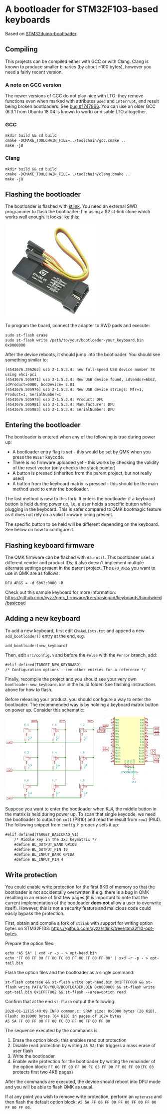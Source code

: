 # A bootloader for STM32F103-based keyboards

Based on [STM32duino-bootloader](https://github.com/rogerclarkmelbourne/STM32duino-bootloader).

## Compiling

This projects can be compiled either with GCC or with Clang. Clang is known to produce smaller binaries (by about ~100 bytes), however you need a fairly recent version.

### A note on GCC version

The newer versions of GCC do not play nice with LTO: they remove functions even when marked with attributes `used` and `interrupt`, end result being broken bootloaders. See [bug #1747966](https://bugs.launchpad.net/gcc-arm-embedded/+bug/1747966). You can use an older GCC (6.3.1 from Ubuntu 18.04 is known to work) or disable LTO altogether.

### GCC

```
mkdir build && cd build
cmake -DCMAKE_TOOLCHAIN_FILE=../toolchain/gcc.cmake ..
make -j8
```

### Clang

```
mkdir build && cd build
cmake -DCMAKE_TOOLCHAIN_FILE=../toolchain/clang.cmake ..
make -j8
```

## Flashing the bootloader

The bootloader is flashed with [stlink](https://github.com/texane/stlink). You need an external SWD programmer to flash the bootloader; I'm using a $2 st-link clone which works well enough. It looks like this:

![](/img/stlink.jpg)

To program the board, connect the adapter to SWD pads and execute:

```
sudo st-flash erase
sudo st-flash write /path/to/your/bootloader-your_keyboard.bin 0x8000000
```

After the device reboots, it should jump into the bootloader. You should see something similar to:

```
[4543676.396262] usb 2-1.5.3.4: new full-speed USB device number 78 using ehci-pci
[4543676.505971] usb 2-1.5.3.4: New USB device found, idVendor=6b62, idProduct=0000, bcdDevice= 2.01
[4543676.505976] usb 2-1.5.3.4: New USB device strings: Mfr=1, Product=1, SerialNumber=1
[4543676.505978] usb 2-1.5.3.4: Product: DFU
[4543676.505981] usb 2-1.5.3.4: Manufacturer: DFU
[4543676.505983] usb 2-1.5.3.4: SerialNumber: DFU
```

## Entering the bootloader

The bootloader is entered when any of the following is true during power up:

- A bootloader entry flag is set - this would be set by QMK when you press the `RESET` keycode.
- There is no firmware uploaded yet - this works by checking the validity of the reset vector (only checks the stack pointer)
- A button is pressed (inherited from the parent project, but not really used)
- A button from the keyboard matrix is pressed - this should be the main method used to enter the bootloader.

The last method is new to this fork. It enters the bootloader if a keyboard button is held during power up, i.e. a user holds a specific button while plugging in the keyboard. This is safer compared to QMK bootmagic feature as it does not rely on a valid firmware being present.

The specific button to be held will be different depending on the keyboard. See below on how to configure it.

## Flashing keyboard firmware

The QMK firmware can be flashed with `dfu-util`. This bootloader uses a different vendor and product IDs; it also doesn't implement multiple alternate settings present in the parent project. The `DFU_ARGS` you want to use in QMK are as follows:

```
DFU_ARGS = -d 6b62:0000 -R
```

Check out this sample keyboard for more information: https://github.com/xyzz/qmk_firmware/tree/basicpad/keyboards/handwired/basicpad

## Adding a new keyboard

To add a new keyboard, first edit `CMakeLists.txt` and append a new `add_bootloader()` entry at the end, e.g.

```
add_bootloader(new_keyboard)
```

Then, edit `src/config.h` and before the `#else` with the `#error` branch, add:

```
#elif defined(TARGET_NEW_KEYBOARD)
/* Configuration options - see other entries for a reference */
```

Finally, recompile the project and you should see your very own `bootloader-new_keyboard.bin` in the build folder. See flashing instructions above for how to flash.

Before releasing your product, you should configure a way to enter the bootloader. The recommended way is by holding a keyboard matrix button on power up. Consider this schematic:

![](/img/schematic.png)

Suppose you want to enter the bootloader when K_4, the middle button in the matrix is held during power up. To scan that single keycode, we need the bootloader to output on `col1` (PB10) and read the result from `row1` (PA4). The following snippet from `config.h` properly sets it up:

```
#elif defined(TARGET_BASICPAD_V1)
    /* Middle key in the 3x3 keymatrix */
    #define BL_OUTPUT_BANK GPIOB
    #define BL_OUTPUT_PIN 10
    #define BL_INPUT_BANK GPIOA
    #define BL_INPUT_PIN 4
```

## Write protection

You could enable write protection for the first 8KB of memory so that the bootloader is not accidentally overwritten if e.g. there is a bug in QMK resulting in an erase of first few pages (it is important to note that the current implementation of the bootloader **does not** allow a user to overwrite itself). However, this is not a security feature and malicious code could easily bypass the protection.

First, obtain and compile a fork of `stlink` with support for writing option bytes on STM32F103: https://github.com/xyzz/stlink/tree/stm32f10-opt-bytes.

Prepare the option files:

```
echo "A5 5A" | xxd -r -p - > opt-head.bin
echo "FF 00 FF 00 FF 00 FC 03 FF 00 FF 00 FF 00" | xxd -r -p - > opt-tail.bin
```

Flash the option files and the bootloader as a single command:

```
st-flash opterase && st-flash write opt-head.bin 0x1FFFF800 && st-flash write PATH/TO/YOUR/BOOTLOADER.BIN 0x8000000 && st-flash write opt-tail.bin 0x1FFFF802 && st-flash --area=option read
```

Confirm that at the end `st-flash` output the following:

```
2020-01-12T15:40:09 INFO common.c: SRAM size: 0x5000 bytes (20 KiB), Flash: 0x10000 bytes (64 KiB) in pages of 1024 bytes
A5 5A FF 00 FF 00 FF 00 FC 03 FF 00 FF 00 FF 00
```

The sequence executed by the commands is:

1) Erase the option block; this enables read out protection
2) Disable read protection by writing `A5 5A`; this triggers a mass erase of user flash
3) Write the bootloader
4) Enable write protection for the bootloader by writing the remainder of the option block: `FF 00 FF 00 FF 00 FC 03 FF 00 FF 00 FF 00` (`FC 03` protects first two 4KB pages)

After the commands are executed, the device should reboot into DFU mode and you will be able to flash QMK as usual.

If at any point you wish to remove write protection, perform an `opterase` and then flash the default option block: `A5 5A FF 00 FF 00 FF 00 FF 00 FF 00 FF 00 FF 00`.
